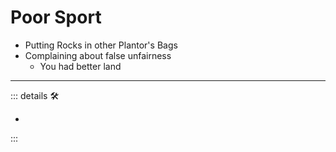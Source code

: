 # Poor Sport

- Putting Rocks in other Plantor's Bags
- Complaining about false unfairness
    - You had better land

---

<!-- =================================================== -->
<!-- =================================================== -->
<!-- =================================================== -->
<!-- =================================================== -->
<!-- =================================================== -->
::: details 🛠

-

:::
